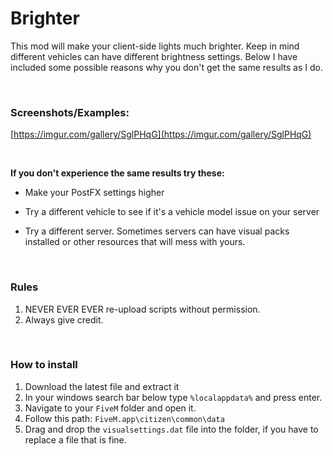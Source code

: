 # Brighter
This mod will make your client-side lights much brighter. Keep in mind different vehicles can have different brightness settings. Below I have included some possible reasons why you don't get the same results as I do. 

<br>

<h3>Screenshots/Examples:</h3>

 [https://imgur.com/gallery/SglPHqG](https://imgur.com/gallery/SglPHqG)
 
 <br>
 
 **If you don't experience the same results try these:**

* Make your PostFX settings higher

* Try a different vehicle to see if it's a vehicle model issue on your server

* Try a different server. Sometimes servers can have visual packs installed or other resources that will mess with yours. 

<br>

<h3>Rules</h3>

1. NEVER EVER EVER re-upload scripts without permission.
2. Always give credit. 

<br>

<h3>How to install</h3>

1. Download the latest file and extract it
2. In your windows search bar below type `%localappdata%` and press enter.
3. Navigate to your `FiveM` folder and open it. 
4. Follow this path: `FiveM.app\citizen\common\data` 
5. Drag and drop the `visualsettings.dat` file into the folder, if you have to replace a file that is fine. 
